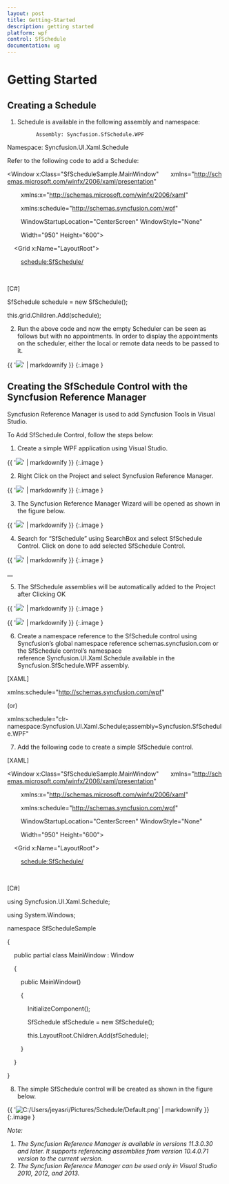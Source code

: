 ```yaml
---
layout: post
title: Getting-Started
description: getting started
platform: wpf
control: SfSchedule
documentation: ug
---
```


# Getting Started

## Creating a Schedule

1. Schedule is available in the following assembly and namespace:

             Assembly: Syncfusion.SfSchedule.WPF

Namespace: Syncfusion.UI.Xaml.Schedule

Refer to the following code to add a Schedule:



<Window x:Class="SfScheduleSample.MainWindow"       xmlns="http://schemas.microsoft.com/winfx/2006/xaml/presentation"

        xmlns:x="http://schemas.microsoft.com/winfx/2006/xaml"

        xmlns:schedule="http://schemas.syncfusion.com/wpf"

        WindowStartupLocation="CenterScreen" WindowStyle="None"

        Width="950" Height="600">

    <Grid x:Name="LayoutRoot">

        <schedule:SfSchedule/>

    </Grid>

</Window>





[C#]



SfSchedule schedule = new SfSchedule();

this.grid.Children.Add(schedule);





2. Run the above code and now the empty Scheduler can be seen as follows but with no appointments. In order to display the appointments on the scheduler, either the local or remote data needs to be passed to it.





{{ '![](Getting-Started_images/Getting-Started_img1.png)' | markdownify }}
{:.image }


## Creating the SfSchedule Control with the Syncfusion Reference Manager

Syncfusion Reference Manager is used to add   Syncfusion Tools in Visual Studio.

To Add SfSchedule Control, follow the steps below:

1. Create a simple WPF application using Visual Studio.

{{ '![](Getting-Started_images/Getting-Started_img2.png)' | markdownify }}
{:.image }


2. Right Click on the Project and select Syncfusion Reference Manager.

{{ '![](Getting-Started_images/Getting-Started_img3.png)' | markdownify }}
{:.image }


3. The Syncfusion Reference Manager Wizard will be opened as shown in the figure below.

{{ '![](Getting-Started_images/Getting-Started_img4.png)' | markdownify }}
{:.image }


4.  Search for “SfSchedule” using SearchBox and select SfSchedule Control.  Click on done to add selected SfSchedule Control.

{{ '![](Getting-Started_images/Getting-Started_img5.png)' | markdownify }}
{:.image }


__

5. The SfSchedule assemblies will be automatically added to the Project after Clicking OK

{{ '![](Getting-Started_images/Getting-Started_img6.png)' | markdownify }}
{:.image }


{{ '![](Getting-Started_images/Getting-Started_img7.png)' | markdownify }}
{:.image }


6. Create a namespace reference to the SfSchedule control using Syncfusion’s global namespace reference schemas.syncfusion.com or the SfSchedule control’s namespace reference Syncfusion.UI.Xaml.Schedule available in the Syncfusion.SfSchedule.WPF assembly.

[XAML]

xmlns:schedule="http://schemas.syncfusion.com/wpf"



(or)



xmlns:schedule="clr-namespace:Syncfusion.UI.Xaml.Schedule;assembly=Syncfusion.SfSchedule.WPF"















7. Add the following code to create a simple SfSchedule control.

[XAML]

<Window x:Class="SfScheduleSample.MainWindow"       xmlns="http://schemas.microsoft.com/winfx/2006/xaml/presentation"

        xmlns:x="http://schemas.microsoft.com/winfx/2006/xaml"

        xmlns:schedule="http://schemas.syncfusion.com/wpf"

        WindowStartupLocation="CenterScreen" WindowStyle="None"

        Width="950" Height="600">

    <Grid x:Name="LayoutRoot">

        <schedule:SfSchedule/>

    </Grid>

</Window>







[C#]



using Syncfusion.UI.Xaml.Schedule;

using System.Windows;



namespace SfScheduleSample

{

    public partial class MainWindow : Window

    {

        public MainWindow()

        {

            InitializeComponent();

            SfSchedule sfSchedule = new SfSchedule();

            this.LayoutRoot.Children.Add(sfSchedule);

        }

    }

}





8. The simple SfSchedule control will be created as shown in the figure below.

{{ '![C:/Users/jeyasri/Pictures/Schedule/Default.png](Getting-Started_images/Getting-Started_img8.png)' | markdownify }}
{:.image }


_Note:_

1. _The Syncfusion Reference Manager is available in versions 11.3.0.30 and later. It supports referencing assemblies from version 10.4.0.71 version to the current version._
2. _The Syncfusion Reference Manager can be used only in Visual Studio 2010, 2012, and 2013._



